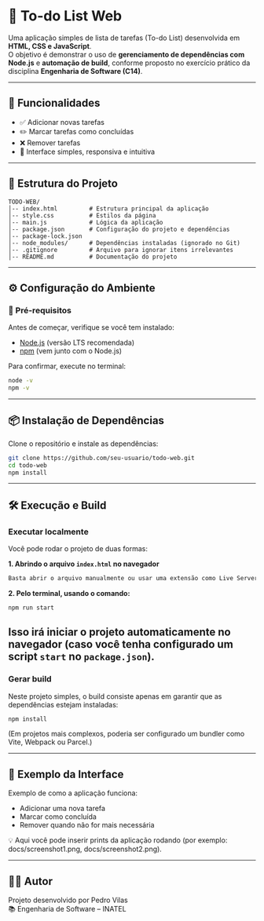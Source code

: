 # 📝 To-do List Web

Uma aplicação simples de lista de tarefas (To-do List) desenvolvida em **HTML, CSS e JavaScript**.  
O objetivo é demonstrar o uso de **gerenciamento de dependências com Node.js** e **automação de build**, conforme proposto no exercício prático da disciplina **Engenharia de Software (C14)**.

---

## 🚀 Funcionalidades

-   ✅ Adicionar novas tarefas
-   ✏️ Marcar tarefas como concluídas
-   ❌ Remover tarefas
-   🎨 Interface simples, responsiva e intuitiva

---

## 📂 Estrutura do Projeto

```
TODO-WEB/
│-- index.html         # Estrutura principal da aplicação
│-- style.css          # Estilos da página
│-- main.js            # Lógica da aplicação
│-- package.json       # Configuração do projeto e dependências
│-- package-lock.json
│-- node_modules/      # Dependências instaladas (ignorado no Git)
│-- .gitignore         # Arquivo para ignorar itens irrelevantes
│-- README.md          # Documentação do projeto
```

---

## ⚙️ Configuração do Ambiente

### 🔹 Pré-requisitos

Antes de começar, verifique se você tem instalado:

-   [Node.js](https://nodejs.org/) (versão LTS recomendada)
-   [npm](https://www.npmjs.com/) (vem junto com o Node.js)

Para confirmar, execute no terminal:

```bash
node -v
npm -v
```

---

## 📦 Instalação de Dependências

Clone o repositório e instale as dependências:

```bash
git clone https://github.com/seu-usuario/todo-web.git
cd todo-web
npm install
```

---

## 🛠️ Execução e Build

### Executar localmente

Você pode rodar o projeto de duas formas:

**1. Abrindo o arquivo `index.html` no navegador**

```bash
Basta abrir o arquivo manualmente ou usar uma extensão como Live Server no VS Code.
```

**2. Pelo terminal, usando o comando:**

```bash
npm run start
```

## Isso irá iniciar o projeto automaticamente no navegador (caso você tenha configurado um script `start` no `package.json`).

### Gerar build

Neste projeto simples, o build consiste apenas em garantir que as dependências estejam instaladas:

```bash
npm install
```

(Em projetos mais complexos, poderia ser configurado um bundler como Vite, Webpack ou Parcel.)

---

## 📸 Exemplo da Interface

Exemplo de como a aplicação funciona:

-   Adicionar uma nova tarefa
-   Marcar como concluída
-   Remover quando não for mais necessária

💡 Aqui você pode inserir prints da aplicação rodando (por exemplo: docs/screenshot1.png, docs/screenshot2.png).

---

## 👨‍💻 Autor

Projeto desenvolvido por Pedro Vilas  
📚 Engenharia de Software – INATEL
